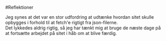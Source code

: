 #Reflektioner

Jeg synes at det var en stor udfordring at udtænke hvordan sitet skulle opbygges i forhold til at fetch'e rigtigt fra json-filerne. <br>
Det lykkedes aldrig rigtig, så jeg har tænkt mig at bruge de næste dage på at fortsætte arbejdet på sitet i håb om at blive færdig.
